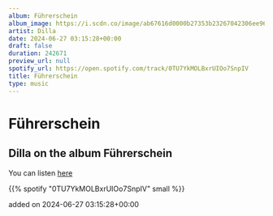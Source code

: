 ```yaml
---
album: Führerschein
album_image: https://i.scdn.co/image/ab67616d0000b27353b23267042306ee961f462e
artist: Dilla
date: 2024-06-27 03:15:28+00:00
draft: false
duration: 242671
preview_url: null
spotify_url: https://open.spotify.com/track/0TU7YkMOLBxrUIOo7SnpIV
title: Führerschein
type: music
---
```



# Führerschein

## Dilla on the album Führerschein

You can listen [here](https://open.spotify.com/track/0TU7YkMOLBxrUIOo7SnpIV)

{{% spotify "0TU7YkMOLBxrUIOo7SnpIV" small %}}

added on 2024-06-27 03:15:28+00:00